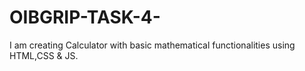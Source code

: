 # OIBGRIP-TASK-4-
I am creating Calculator with basic mathematical functionalities using HTML,CSS &amp; JS.
